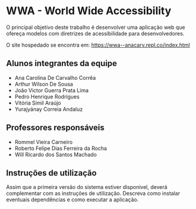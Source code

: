 # WWA - World Wide Accessibility

O principal objetivo deste trabalho é desenvolver uma aplicação web que ofereça modelos com diretrizes de acessibilidade para desenvolvedores.

O site hospedado se encontra em: https://wwa--anacarv.repl.co/index.html


## Alunos integrantes da equipe

* Ana Carolina De Carvalho Corrêa
* Arthur Wilson De Sousa
* João Victor Guerra Prata Lima
* Pedro Henrique Rodrigues
* Vitória Símil Araújo
* Yurajyánay Correia Andaluz

## Professores responsáveis

* Rommel Vieira Carneiro
* Roberto Felipe Dias Ferreira da Rocha
* Will Ricardo dos Santos Machado

## Instruções de utilização

Assim que a primeira versão do sistema estiver disponível, deverá complementar com as instruções de utilização. Descreva como instalar eventuais dependências e como executar a aplicação.
